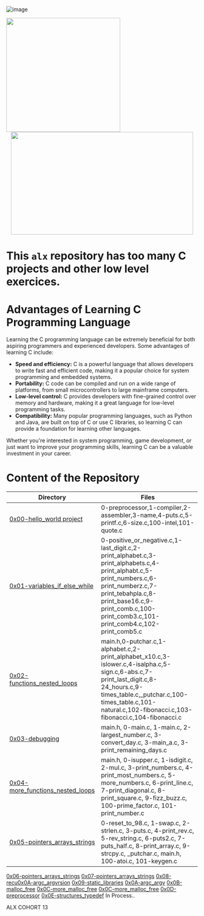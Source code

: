 ![image](https://user-images.githubusercontent.com/125572104/232678680-7fb1e7e8-db56-4780-89b9-af70b083e467.png)

<img src="https://user-images.githubusercontent.com/125572104/232678680-7fb1e7e8-db56-4780-89b9-af70b083e467.png" width="300">

<div align="center">
  <img src="https://media0.giphy.com/media/v1.Y2lkPTc5MGI3NjExYWRhZTA4ZTEyODdmMzM3YTU1OTliNTI3MzlhNzAyYTUwMDMzNzMwYyZjdD1n/fcb4t3uXsoWOB8rO45/giphy.gif" width="480" height="270" frameBorder="0" allowFullScreen>
</div>


# This ```alx``` repository has too many C projects and other low level exercices.

<h1>Advantages of Learning C Programming Language</h1>

<p>Learning the C programming language can be extremely beneficial for both aspiring programmers and experienced developers. Some advantages of learning C include:</p>

<ul>
  <li><strong>Speed and efficiency:</strong> C is a powerful language that allows developers to write fast and efficient code, making it a popular choice for system programming and embedded systems.</li>
  <li><strong>Portability:</strong> C code can be compiled and run on a wide range of platforms, from small microcontrollers to large mainframe computers.</li>
  <li><strong>Low-level control:</strong> C provides developers with fine-grained control over memory and hardware, making it a great language for low-level programming tasks.</li>
  <li><strong>Compatibility:</strong> Many popular programming languages, such as Python and Java, are built on top of C or use C libraries, so learning C can provide a foundation for learning other languages.</li>
</ul>

<p>Whether you're interested in system programming, game development, or just want to improve your programming skills, learning C can be a valuable investment in your career.</p>

# Content of the Repository
Directory | Files
--------- | -----
[0x00-hello_world project](https://github.com/NourMellal/alx-low_level_programming/tree/master/0x00-hello_world) | 0-preprocessor,1-compiler,2-assembler,3-name,4-puts.c,5-printf.c,6-size.c,100-intel,101-quote.c
[0x01-variables_if_else_while](https://github.com/NourMellal/alx-low_level_programming/tree/master/0x01-variables_if_else_while) | 0-positive_or_negative.c,1-last_digit.c,2-print_alphabet.c,3-print_alphabets.c,4-print_alphabt.c,5-print_numbers.c,6-print_numberz.c,7-print_tebahpla.c,8-print_base16.c,9-print_comb.c,100-print_comb3.c,101-print_comb4.c,102-print_comb5.c
[0x02-functions_nested_loops](https://github.com/NourMellal/alx-low_level_programming/tree/master/0x02-functions_nested_loops) | main.h,0-putchar.c,1-alphabet.c,2-print_alphabet_x10.c,3-islower.c,4-isalpha.c,5-sign.c,6-abs.c,7-print_last_digit.c,8-24_hours.c,9-times_table.c,_putchar.c,100-times_table.c,101-natural.c,102-fibonacci.c,103-fibonacci.c,104-fibonacci.c
[0x03-debugging](https://github.com/NourMellal/alx-low_level_programming/tree/master/0x03-debugging) | main.h, 0-main.c, 1-main.c, 2-largest_number.c, 3-convert_day.c, 3-main_a.c, 3-print_remaining_days.c
[0x04-more_functions_nested_loops](https://github.com/NourMellal/alx-low_level_programming/tree/master/0x04-more_functions_nested_loops) | main.h, 0-isupper.c, 1-isdigit.c, 2-mul.c, 3-print_numbers.c, 4-print_most_numbers.c, 5-more_numbers.c, 6-print_line.c, 7-print_diagonal.c, 8-print_square.c, 9-fizz_buzz.c, 100-prime_factor.c, 101-print_number.c
[0x05-pointers_arrays_strings](https://github.com/NourMellal/alx-low_level_programming/tree/master/0x05-pointers_arrays_strings) | 0-reset_to_98.c, 1-swap.c, 2-strlen.c, 3-puts.c, 4-print_rev.c, 5-rev_string.c, 6-puts2.c, 7-puts_half.c, 8-print_array.c, 9-strcpy.c, _putchar.c, main.h, 100-atoi.c, 101-keygen.c
[0x06-pointers_arrays_strings](https://github.com/NourMellal/alx-low_level_programming/tree/master/0x06-pointers_arrays_strings) 
[0x07-pointers_arrays_strings](https://github.com/NourMellal/alx-low_level_programming/tree/master/0x07-pointers_arrays_strings)
[0x08-recu0x0A-argc_argvrsion](https://github.com/NourMellal/alx-low_level_programming/tree/master/0x08-recursion)
[0x09-static_libraries](https://github.com/NourMellal/alx-low_level_programming/tree/master/0x09-static_libraries)
[0x0A-argc_argv](https://github.com/NourMellal/alx-low_level_programming/tree/master/0x0A-argc_argv)
[0x0B-malloc_free](https://github.com/NourMellal/alx-low_level_programming/tree/master/0x0B-malloc_free)
[0x0C-more_malloc_free](https://github.com/NourMellal/alx-low_level_programming/tree/master/0x0C-more_malloc_free)
[0x0C-more_malloc_free](https://github.com/NourMellal/alx-low_level_programming/tree/master/0x0C-more_malloc_free)
[0x0D-preprocessor](https://github.com/NourMellal/alx-low_level_programming/tree/master/0x0D-preprocessor)
[0x0E-structures_typedef](https://github.com/NourMellal/alx-low_level_programming/tree/master/0x0E-structures_typedef)
In Process..

ALX COHORT 13

